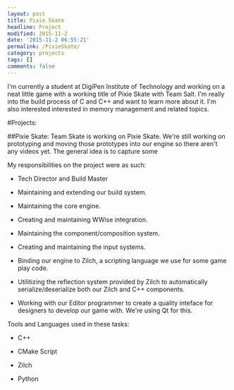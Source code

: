 ```yaml
---
layout: post
title: Pixie Skate
headline: Project
modified: 2015-11-2
date: '2015-11-2 06:55:21'
permalink: /PixieSkate/
category: projects
tags: []
comments: false
---
```


I'm currently a student at DigiPen Institute of Technology and working on a neat little game with a working title of Pixie Skate with Team Salt. I'm really into the build process of C and C++ and want to learn more about it. I'm also interested interested in memory management and related topics.

#Projects:

##Pixie Skate:
Team Skate is working on Pixie Skate. We're still working on prototyping and moving those prototypes into our engine so there aren't any videos yet. The general idea is to capture some

My responsibilities on the project were as such:

- Tech Director and Build Master

- Maintaining and extending our build system.  

- Maintaining the core engine.

- Creating and maintaining WWise integration.

- Maintaining the component/composition system.

- Creating and maintaining the input systems.

- Binding our engine to Zilch, a scripting language we use for some game play code.  

- Utilitizing the reflection system provided by Zilch to automatically serialize/deserialize both our Zilch and C++ components.

- Working with our Editor programmer to create a quality inteface for designers to develop our game with. We're using Qt for this.

Tools and Languages used in these tasks:

- C++  

- CMake Script  

- Zilch  

- Python  